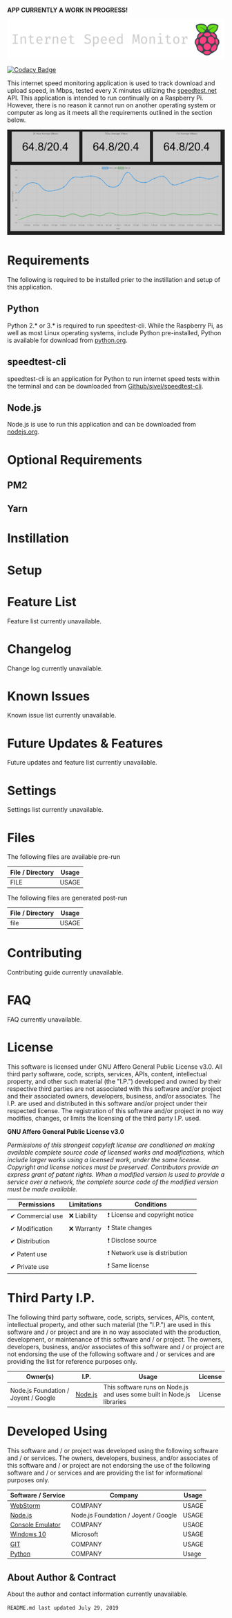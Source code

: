 **APP CURRENTLY A WORK IN PROGRESS!**

![Internet Speed Monitor](README_FILES/title_image.png "Internet Speed Monitor")

[![Codacy Badge](https://api.codacy.com/project/badge/Grade/7094b86b2cc247e1959a393eb7320ea9)](https://www.codacy.com/app/brianhoward/internet-speed-monitor?utm_source=github.com&amp;utm_medium=referral&amp;utm_content=brianhoward/internet-speed-monitor&amp;utm_campaign=Badge_Grade)

This internet speed monitoring application is used to track download and upload speed, in Mbps, tested every X minutes utilizing the [speedtest.net](https://speedtest.net) API. This application is intended to run continually on a Raspberry Pi. However, there is no reason it cannot run on another operating system or computer as long as it meets all the requirements outlined in the section below.

![alt text](README_FILES/screencapture.png "Screen Capture")

# Requirements

The following is required to be installed prier to the instillation and setup of this application.

## Python

Python 2.* or 3.* is required to run speedtest-cli. While the Raspberry Pi, as well as most Linux operating systems, include Python pre-installed, Python is available for download from [python.org](https://www.python.org/).

## speedtest-cli

speedtest-cli is an application for Python to run internet speed tests within the terminal and can be downloaded from [Github/sivel/speedtest-cli](https://github.com/sivel/speedtest-cli).

## Node.js

Node.js is use to run this application and can be downloaded from [nodejs.org](https://nodejs.org/).

# Optional Requirements

## PM2

## Yarn

# Instillation

# Setup

# Feature List

Feature list currently unavailable.

# Changelog

Change log currently unavailable.

# Known Issues

Known issue list currently unavailable.

# Future Updates & Features

Future updates and feature list currently unavailable.

# Settings

Settings list currently unavailable.

# Files

The following files are available pre-run

| File / Directory | Usage |
| --- | --- |
| FILE | USAGE |

The following files are generated post-run

| File / Directory | Usage |
| --- | --- |
| file | USAGE |

# Contributing

Contributing guide currently unavailable.

# FAQ

FAQ currently unavailable.

# License

This software is licensed under GNU Affero General Public License v3.0. All third party software, code, scripts, services, APIs, content, intellectual property, and other such material (the "I.P.") developed and owned by their respective third parties are not associated with this software and/or project and their associated owners, developers, business, and/or associates.  The I.P. are used and distributed in this software and/or project under their respected license. The registration of this software and/or project in no way modifies, changes, or limits the licensing of the third party I.P. used.

**GNU Affero General Public License v3.0**

_Permissions of this strongest copyleft license are conditioned on making available complete source code of licensed works and modifications, which include larger works using a licensed work, under the same license. Copyright and license notices must be preserved. Contributors provide an express grant of patent rights. When a modified version is used to provide a service over a network, the complete source code of the modified version must be made available._

| Permissions        | Limitations           | Conditions                     |
| ------------------ | --------------------- | ------------------------------ |
| ✔ Commercial use   | ❌ Liability          | ❗ License and copyright notice |
| ✔ Modification     | ❌ Warranty           | ❗ State changes                |
| ✔ Distribution     |                       | ❗ Disclose source              |
| ✔ Patent use       |                       | ❗ Network use is distribution  |
| ✔ Private use      |                       | ❗ Same license                 |
                              
# Third Party I.P.

The following third party software, code, scripts, services, APIs, content, intellectual property, and other such material (the "I.P.") are used in this software and / or project and are in no way associated with the production, development, or maintenance of this software and / or project. The owners, developers, business, and/or associates of this software and / or project are not endorsing the use of the following software and / or services and are providing the list for reference purposes only. 

| Owner(s) | I.P. | Usage | License |
| --- | --- | --- | --- |
| Node.js Foundation / Joyent / Google | [Node.js](https://nodejs.org) | This software runs on Node.js and uses some built in Node.js libraries | License |

# Developed Using

This software and / or project was developed using the following software and / or services. The owners, developers, business, and/or associates of this software and / or project are not endorsing the use of the following software and / or services and are providing the list for informational purposes only. 

| Software / Service | Company | Usage |
| --- | --- | --- |
| [WebStorm](LINK) | COMPANY | USAGE |
| [Node.js](https://nodejs.org) | Node.js Foundation / Joyent / Google | USAGE |
| [Console Emulator](LINK) | COMPANY | USAGE |
| [Windows 10](LINK) | Microsoft | USAGE |
| [GIT](LINK) | COMPANY | USAGE |
| [Python](LINK) | COMPANY | Usage

## About Author & Contract

About the author and contact information currently unavailable.

`README.md last updated July 29, 2019`